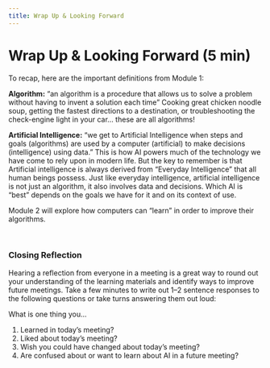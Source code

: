 ```yaml
---
title: Wrap Up & Looking Forward
---
```


# Wrap Up & Looking Forward (5 min)

To recap, here are the important definitions from Module 1:

**Algorithm:** “an algorithm is a procedure that allows us to solve a problem without having to invent a solution each time” Cooking great chicken noodle soup, getting the fastest directions to a destination, or troubleshooting the check-engine light in your car… these are all algorithms! 

**Artificial Intelligence:** “we get to Artificial Intelligence when steps and goals (algorithms) are used by a computer (artificial) to make decisions (intelligence) using data.” This is how AI powers much of the technology we have come to rely upon in modern life. But the key to remember is that Artificial intelligence is always derived from “Everyday Intelligence” that all human beings possess. Just like everyday intelligence, artificial intelligence is not just an algorithm, it also involves data and decisions. Which AI is “best” depends on the goals we have for it and on its context of use. 

Module 2 will explore how computers can “learn” in order to improve their algorithms.

<br>

### Closing Reflection

Hearing a reflection from everyone in a meeting is a great way to round out your understanding of the learning materials and identify ways to improve future meetings. Take a few minutes to write out 1–2 sentence responses to the following questions or take turns answering them out loud: 

What is one thing you...					
1. Learned in today’s meeting?
1. Liked about today’s meeting? 
1. Wish you could have changed about today’s meeting? 
1. Are confused about or want to learn about AI in a future meeting?
